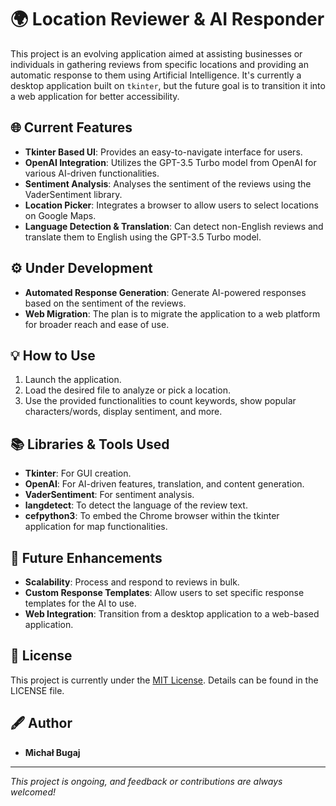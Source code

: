 # 🌍 Location Reviewer & AI Responder

This project is an evolving application aimed at assisting businesses or individuals in gathering reviews from specific locations and providing an automatic response to them using Artificial Intelligence. It's currently a desktop application built on `tkinter`, but the future goal is to transition it into a web application for better accessibility.

## 🌐 **Current Features**
- **Tkinter Based UI**: Provides an easy-to-navigate interface for users.
- **OpenAI Integration**: Utilizes the GPT-3.5 Turbo model from OpenAI for various AI-driven functionalities.
- **Sentiment Analysis**: Analyses the sentiment of the reviews using the VaderSentiment library.
- **Location Picker**: Integrates a browser to allow users to select locations on Google Maps.
- **Language Detection & Translation**: Can detect non-English reviews and translate them to English using the GPT-3.5 Turbo model.

## ⚙️ **Under Development**
- **Automated Response Generation**: Generate AI-powered responses based on the sentiment of the reviews.
- **Web Migration**: The plan is to migrate the application to a web platform for broader reach and ease of use.

## 💡 **How to Use**
1. Launch the application.
2. Load the desired file to analyze or pick a location.
3. Use the provided functionalities to count keywords, show popular characters/words, display sentiment, and more.

## 📚 **Libraries & Tools Used**
- **Tkinter**: For GUI creation.
- **OpenAI**: For AI-driven features, translation, and content generation.
- **VaderSentiment**: For sentiment analysis.
- **langdetect**: To detect the language of the review text.
- **cefpython3**: To embed the Chrome browser within the tkinter application for map functionalities.

## 🚀 **Future Enhancements**
- **Scalability**: Process and respond to reviews in bulk.
- **Custom Response Templates**: Allow users to set specific response templates for the AI to use.
- **Web Integration**: Transition from a desktop application to a web-based application.

## 📜 **License**
This project is currently under the [MIT License](LICENSE). Details can be found in the LICENSE file.

## 🖋 **Author**
- **Michał Bugaj**

---

*This project is ongoing, and feedback or contributions are always welcomed!*
